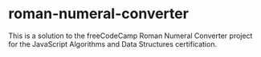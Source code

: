 # roman-numeral-converter
This is a solution to the freeCodeCamp Roman Numeral Converter project for the JavaScript Algorithms and Data Structures certification.
